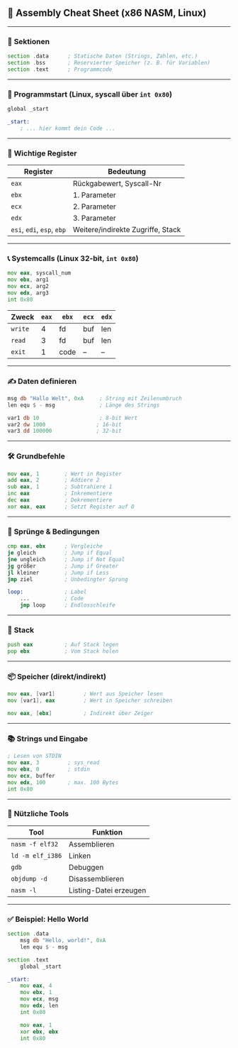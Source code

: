 ## 📄 Assembly Cheat Sheet (x86 NASM, Linux)

---

### 📌 **Sektionen**

```asm
section .data      ; Statische Daten (Strings, Zahlen, etc.)
section .bss       ; Reservierter Speicher (z. B. für Variablen)
section .text      ; Programmcode
```

---

### 🚀 **Programmstart (Linux, syscall über `int 0x80`)**

```asm
global _start

_start:
    ; ... hier kommt dein Code ...
```

---

### 🧠 **Wichtige Register**

| Register | Bedeutung             |
|----------|------------------------|
| `eax`    | Rückgabewert, Syscall-Nr |
| `ebx`    | 1. Parameter            |
| `ecx`    | 2. Parameter            |
| `edx`    | 3. Parameter            |
| `esi`, `edi`, `esp`, `ebp` | Weitere/indirekte Zugriffe, Stack |

---

### 📞 **Systemcalls (Linux 32-bit, `int 0x80`)**

```asm
mov eax, syscall_num
mov ebx, arg1
mov ecx, arg2
mov edx, arg3
int 0x80
```

| Zweck       | `eax` | `ebx` | `ecx` | `edx` |
|-------------|-------|-------|-------|-------|
| `write`     | 4     | fd    | buf   | len   |
| `read`      | 3     | fd    | buf   | len   |
| `exit`      | 1     | code  | –     | –     |

---

### ✍️ **Daten definieren**

```asm
msg db "Hallo Welt", 0xA     ; String mit Zeilenumbruch
len equ $ - msg              ; Länge des Strings

var1 db 10                   ; 8-bit Wert
var2 dw 1000                ; 16-bit
var3 dd 100000              ; 32-bit
```

---

### 🛠️ **Grundbefehle**

```asm
mov eax, 1        ; Wert in Register
add eax, 2        ; Addiere 2
sub eax, 1        ; Subtrahiere 1
inc eax           ; Inkrementiere
dec eax           ; Dekrementiere
xor eax, eax      ; Setzt Register auf 0
```

---

### 🔁 **Sprünge & Bedingungen**

```asm
cmp eax, ebx      ; Vergleiche
je gleich         ; Jump if Equal
jne ungleich      ; Jump if Not Equal
jg größer         ; Jump if Greater
jl kleiner        ; Jump if Less
jmp ziel          ; Unbedingter Sprung
```

```asm
loop:             ; Label
    ...           ; Code
    jmp loop      ; Endlosschleife
```

---

### 🧮 **Stack**

```asm
push eax          ; Auf Stack legen
pop ebx           ; Vom Stack holen
```

---

### 📦 **Speicher (direkt/indirekt)**

```asm
mov eax, [var1]         ; Wert aus Speicher lesen
mov [var1], eax         ; Wert in Speicher schreiben

mov eax, [ebx]          ; Indirekt über Zeiger
```

---

### 📚 **Strings und Eingabe**

```asm
; Lesen von STDIN
mov eax, 3         ; sys_read
mov ebx, 0         ; stdin
mov ecx, buffer
mov edx, 100       ; max. 100 Bytes
int 0x80
```

---

### 🧪 **Nützliche Tools**

| Tool             | Funktion                           |
|------------------|------------------------------------|
| `nasm -f elf32`  | Assemblieren                       |
| `ld -m elf_i386` | Linken                             |
| `gdb`            | Debuggen                           |
| `objdump -d`     | Disassemblieren                    |
| `nasm -l`        | Listing-Datei erzeugen             |

---

### ✅ **Beispiel: Hello World**

```asm
section .data
    msg db "Hello, world!", 0xA
    len equ $ - msg

section .text
    global _start

_start:
    mov eax, 4
    mov ebx, 1
    mov ecx, msg
    mov edx, len
    int 0x80

    mov eax, 1
    xor ebx, ebx
    int 0x80
```
